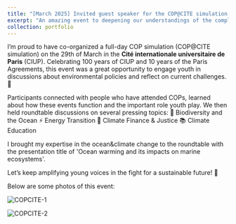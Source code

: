 ```yaml
---
title: "[March 2025] Invited guest speaker for the COP@CITE simulation in the Cité internationale universitaire de Paris"
excerpt: "An amazing event to deepening our understandings of the complexity of climate issues <br/><img src='./COPCITE-1.jpg'>"
collection: portfolio
---
```


I’m proud to have co-organized a full-day COP simulation (COP@CITE simulation) on the 29th of March in the **Cité internationale universitaire de Paris** (CIUP). Celebrating 100 years of CIUP and 10 years of the Paris Agreements, this event was a great opportunity to engage youth in discussions about environmental policies and reflect on current challenges. 💪

Participants connected with people who have attended COPs, learned about how these events function and the important role youth play. We then held roundtable discussions on several pressing topics:
🐋 Biodiversity and the Ocean 
⚡️ Energy Transition
🏦 Climate Finance & Justice
📚 Climate Education

I brought my expertise in the ocean&climate change to the roundtable with the presentation title of 'Ocean warming and its impacts on marine ecosystems'. 

Let’s keep amplifying young voices in the fight for a sustainable future! 💚

Below are some photos of this event:

![COPCITE-1](../COPCITE-1.jpg)

![COPCITE-2](../COPCITE-2.jpg)

